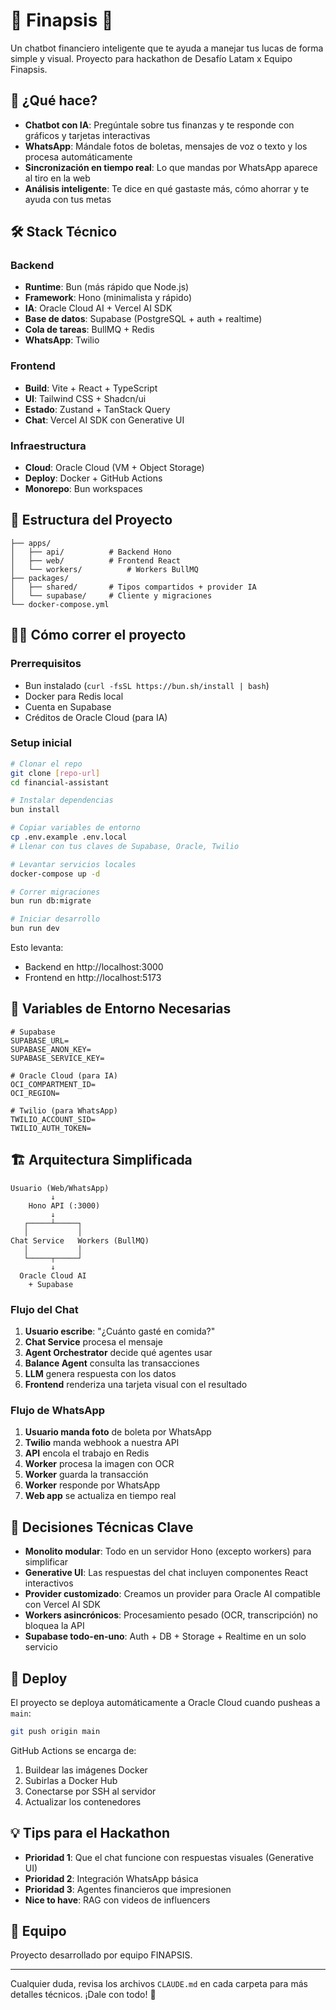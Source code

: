 # 💸 Finapsis 💸

Un chatbot financiero inteligente que te ayuda a manejar tus lucas de forma simple y visual.
Proyecto para hackathon de Desafío Latam x Equipo Finapsis.

## 🚀 ¿Qué hace?

- **Chatbot con IA**: Pregúntale sobre tus finanzas y te responde con gráficos y tarjetas
  interactivas
- **WhatsApp**: Mándale fotos de boletas, mensajes de voz o texto y los procesa automáticamente
- **Sincronización en tiempo real**: Lo que mandas por WhatsApp aparece al tiro en la web
- **Análisis inteligente**: Te dice en qué gastaste más, cómo ahorrar y te ayuda con tus metas

## 🛠 Stack Técnico

### Backend

- **Runtime**: Bun (más rápido que Node.js)
- **Framework**: Hono (minimalista y rápido)
- **IA**: Oracle Cloud AI + Vercel AI SDK
- **Base de datos**: Supabase (PostgreSQL + auth + realtime)
- **Cola de tareas**: BullMQ + Redis
- **WhatsApp**: Twilio

### Frontend

- **Build**: Vite + React + TypeScript
- **UI**: Tailwind CSS + Shadcn/ui
- **Estado**: Zustand + TanStack Query
- **Chat**: Vercel AI SDK con Generative UI

### Infraestructura

- **Cloud**: Oracle Cloud (VM + Object Storage)
- **Deploy**: Docker + GitHub Actions
- **Monorepo**: Bun workspaces

## 📁 Estructura del Proyecto

```
├── apps/
│   ├── api/          # Backend Hono
│   ├── web/          # Frontend React
│   └── workers/          # Workers BullMQ
├── packages/
│   ├── shared/       # Tipos compartidos + provider IA
│   └── supabase/     # Cliente y migraciones
└── docker-compose.yml
```

## 🏃‍♂️ Cómo correr el proyecto

### Prerrequisitos

- Bun instalado (`curl -fsSL https://bun.sh/install | bash`)
- Docker para Redis local
- Cuenta en Supabase
- Créditos de Oracle Cloud (para IA)

### Setup inicial

```bash
# Clonar el repo
git clone [repo-url]
cd financial-assistant

# Instalar dependencias
bun install

# Copiar variables de entorno
cp .env.example .env.local
# Llenar con tus claves de Supabase, Oracle, Twilio

# Levantar servicios locales
docker-compose up -d

# Correr migraciones
bun run db:migrate

# Iniciar desarrollo
bun run dev
```

Esto levanta:

- Backend en http://localhost:3000
- Frontend en http://localhost:5173

## 🔑 Variables de Entorno Necesarias

```env
# Supabase
SUPABASE_URL=
SUPABASE_ANON_KEY=
SUPABASE_SERVICE_KEY=

# Oracle Cloud (para IA)
OCI_COMPARTMENT_ID=
OCI_REGION=

# Twilio (para WhatsApp)
TWILIO_ACCOUNT_SID=
TWILIO_AUTH_TOKEN=
```

## 🏗 Arquitectura Simplificada

```
Usuario (Web/WhatsApp)
         ↓
    Hono API (:3000)
         ↓
   ┌─────┴─────┐
   │           │
Chat Service   Workers (BullMQ)
   │           │
   └─────┬─────┘
         ↓
  Oracle Cloud AI
    + Supabase
```

### Flujo del Chat

1. **Usuario escribe**: "¿Cuánto gasté en comida?"
2. **Chat Service** procesa el mensaje
3. **Agent Orchestrator** decide qué agentes usar
4. **Balance Agent** consulta las transacciones
5. **LLM** genera respuesta con los datos
6. **Frontend** renderiza una tarjeta visual con el resultado

### Flujo de WhatsApp

1. **Usuario manda foto** de boleta por WhatsApp
2. **Twilio** manda webhook a nuestra API
3. **API** encola el trabajo en Redis
4. **Worker** procesa la imagen con OCR
5. **Worker** guarda la transacción
6. **Worker** responde por WhatsApp
7. **Web app** se actualiza en tiempo real

## 🎯 Decisiones Técnicas Clave

- **Monolito modular**: Todo en un servidor Hono (excepto workers) para simplificar
- **Generative UI**: Las respuestas del chat incluyen componentes React interactivos
- **Provider customizado**: Creamos un provider para Oracle AI compatible con Vercel AI SDK
- **Workers asincrónicos**: Procesamiento pesado (OCR, transcripción) no bloquea la API
- **Supabase todo-en-uno**: Auth + DB + Storage + Realtime en un solo servicio

## 🚢 Deploy

El proyecto se deploya automáticamente a Oracle Cloud cuando pusheas a `main`:

```bash
git push origin main
```

GitHub Actions se encarga de:

1. Buildear las imágenes Docker
2. Subirlas a Docker Hub
3. Conectarse por SSH al servidor
4. Actualizar los contenedores

## 💡 Tips para el Hackathon

- **Prioridad 1**: Que el chat funcione con respuestas visuales (Generative UI)
- **Prioridad 2**: Integración WhatsApp básica
- **Prioridad 3**: Agentes financieros que impresionen
- **Nice to have**: RAG con videos de influencers

## 🤝 Equipo

Proyecto desarrollado por equipo FINAPSIS.

---

Cualquier duda, revisa los archivos `CLAUDE.md` en cada carpeta para más detalles técnicos. ¡Dale
con todo! 🚀